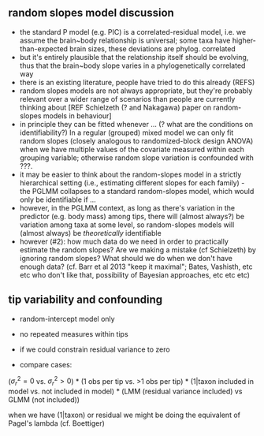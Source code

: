 ## random slopes model discussion

- the standard P model (e.g. PIC) is a correlated-residual model, i.e. we assume the brain~body relationship is universal; some taxa have higher-than-expected brain sizes, these deviations are phylog. correlated
- but it's entirely plausible that the relationship itself should be evolving, thus that the brain~body slope varies in a phylogenetically correlated way
- there is an existing literature, people have tried to do this already (REFS)
- random slopes models are not always appropriate, but they're probably relevant over a wider range of scenarios than people are currently thinking about [REF Schielzeth (? and Nakagawa) paper on random-slopes models in behaviour]
- in principle they can be fitted whenever ... (? what are the conditions on identifiability?)  In a regular (grouped) mixed model we can only fit random slopes (closely analogous to randomized-block design ANOVA) when we have multiple values of the covariate measured within each grouping variable; otherwise random slope variation is confounded with ???.
- it may be easier to think about the random-slopes model in a strictly hierarchical setting (i.e., estimating different slopes for each family) - the PGLMM collapses to a standard random-slopes model, which would only be identifiable if ...
- however, in the PGLMM context, as long as there's variation in the predictor (e.g. body mass) among tips, there will (almost always?) be variation among taxa at some level, so random-slopes models will (almost always) be *theoretically* identifiable
- however (#2): how much data do we need in order to practically estimate the random slopes? Are we making a mistake (cf Schielzeth) by ignoring random slopes? What should we do when we don't have enough data? (cf. Barr et al 2013 "keep it maximal"; Bates, Vashisth, etc etc who don't like that, possibility of Bayesian approaches, etc etc etc)

## tip variability and confounding

- random-intercept model only
- no repeated measures within tips
- if we could constrain residual variance to zero

- compare cases:

($\sigma^2_r = 0$ vs. $\sigma^2_r > 0$) *
(1 obs per tip vs. >1 obs per tip) *
(1|taxon included in model vs. not included in model) *
(LMM (residual variance included) vs GLMM (not included))

when we have (1|taxon) or residual we might be doing the
equivalent of Pagel's lambda (cf. Boettiger)

